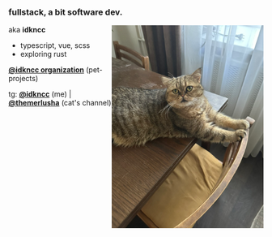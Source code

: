 ### fullstack, a bit software dev.
<img align="right" src="cat.png" width="300">

aka **idkncc**

- typescript, vue, scss
- exploring rust



[**@idkncc organization**](https://github.com/idkncc) (pet-projects)

tg: [**@idkncc**](https://t.me/idkncc) (me) | [**@themerlusha**](https://t.me/themerlusha) (cat's channel)
